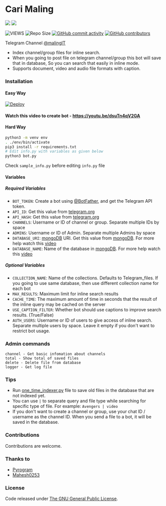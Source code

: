 # Cari Maling

  <a href="https://github.com/Zxce3/cari-maling"><img src="https://img.shields.io/github/stars/Zxce3/cari-maling?style=social"></a>
  <a href="https://github.com/Zxce3/cari-maling/blob/cari-maling/LICENSE"><img src="https://img.shields.io/github/license/Zxce3/cari-maling?&style=social&logo=github"></a>

![VIEWS](https://komarev.com/ghpvc/?username=zxce3)
![Repo Size](https://img.shields.io/github/repo-size/Zxce3/cari-maling?&style=plastic&logo=github)
[![GitHub commit activity](https://img.shields.io/github/commit-activity/m/zxce3/cari-maling?&style=plastic&logo=github)](https://github.com/Zxce3/cari-maling/graphs/commit-activity)
[![GitHub contributors](https://img.shields.io/github/contributors/Zxce3/cari-maling?&style=plastic&logo=github)](https://GitHub.com/Zxce3/cari-maling/graphs/contributors/)

Telegram Channel [@malingIT](https://t.me/malingIT)

* Index channel/group files for inline search.
* When you going to post file on telegram channel/group this bot will save that in database, So you can search that easily in inline mode.
* Supports document, video and audio file formats with caption.

### Installation

#### Easy Way
[![Deploy](https://www.herokucdn.com/deploy/button.svg)](https://heroku.com/deploy?template=https://github.com/Zxce3/cari-maling)

#### Watch this video to create bot - https://youtu.be/dsuTn4qV2GA

#### Hard Way

```sh
python3 -m venv env
. ./env/bin/activate
pip3 install -r requirements.txt
# Edit info.py with variables as given below
python3 bot.py
```
Check `sample_info.py` before editing `info.py` file

#### Variables

##### Required Variables
* `BOT_TOKEN`: Create a bot using [@BotFather](https://telegram.dog/BotFather), and get the Telegram API token.
* `API_ID`: Get this value from [telegram.org](https://my.telegram.org/apps)
* `API_HASH`: Get this value from [telegram.org](https://my.telegram.org/apps)
* `CHANNELS`: Username or ID of channel or group. Separate multiple IDs by space
* `ADMINS`: Username or ID of Admin. Separate multiple Admins by space
* `DATABASE_URI`: [mongoDB](https://www.mongodb.com) URI. Get this value from [mongoDB](https://www.mongodb.com). For more help watch this [video](https://youtu.be/dsuTn4qV2GA)
* `DATABASE_NAME`: Name of the database in [mongoDB](https://www.mongodb.com). For more help watch this [video](https://youtu.be/dsuTn4qV2GA)

##### Optional Variables
* `COLLECTION_NAME`: Name of the collections. Defaults to Telegram_files. If you going to use same database, then use different collection name for each bot
* `MAX_RESULTS`: Maximum limit for inline search results
* `CACHE_TIME`: The maximum amount of time in seconds that the result of the inline query may be cached on the server
* `USE_CAPTION_FILTER`: Whether bot should use captions to improve search results. (True/False)
* `AUTH_USERS`: Username or ID of users to give access of inline search. Separate multiple users by space. Leave it empty if you don't want to restrict bot usage.

### Admin commands
```
channel - Get basic infomation about channels
total - Show total of saved files
delete - Delete file from database
logger - Get log file
```

### Tips
* Run [one_time_indexer.py](one_time_indexer.py) file to save old files in the database that are not indexed yet.
* You can use `|` to separate query and file type while searching for specific type of file. For example: `Avengers | video`
* If you don't want to create a channel or group, use your chat ID / username as the channel ID. When you send a file to a bot, it will be saved in the database.

### Contributions
Contributions are welcome.

### Thanks to
- [Pyrogram](https://github.com/pyrogram/pyrogram)
- [Mahesh0253](https://github.com/Mahesh0253)

### License
Code released under [The GNU General Public License](LICENSE).
